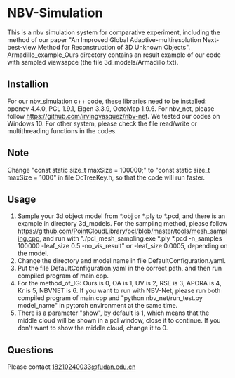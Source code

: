 # NBV-Simulation
This is a nbv simulation system for comparative experiment, including the method of our paper "An Improved Global Adaptive-multiresolution Next-best-view Method for Reconstruction of 3D Unknown Objects". Armadillo_example_Ours directory contains an result example of our code with sampled viewsapce (the file 3d_models/Armadillo.txt).
## Installion
For our nbv_simulation c++ code, these libraries need to be installed: opencv 4.4.0, PCL 1.9.1, Eigen 3.3.9, OctoMap 1.9.6.
For nbv_net, please follow https://github.com/irvingvasquez/nbv-net.
We tested our codes on Windows 10. For other system, please check the file read/write or multithreading functions in the codes.
## Note
Change "const static size_t maxSize = 100000;" to "const static size_t maxSize = 1000" in file OcTreeKey.h, so that the code will run faster.
## Usage
1. Sample your 3d object model from *.obj or *.ply to *.pcd, and there is an example in directory 3d_models. For the sampling method, please follow   https://github.com/PointCloudLibrary/pcl/blob/master/tools/mesh_sampling.cpp, and run with "./pcl_mesh_sampling.exe *.ply *.pcd -n_samples 100000 -leaf_size 0.5 -no_vis_result" or -leaf_size 0.0005, depending on the model.
2. Change the directory and model name in file DefaultConfiguration.yaml.
3. Put the file DefaultConfiguration.yaml in the correct path, and then run compiled program of main.cpp.
4. For the method_of_IG: Ours is 0, OA is 1, UV is 2, RSE is 3, APORA is 4, Kr is 5, NBVNET is 6. If you want to run with NBV-Net, please run both compiled program of main.cpp and "python nbv_net/run_test.py model_name" in pytorch environment at the same time.
5. There is a parameter "show", by default is 1, which means that the middle cloud will be shown in a pcl window, close it to continue. If you don't want to show the middle cloud, change it to 0.
## Questions
Please contact 18210240033@fudan.edu.cn
